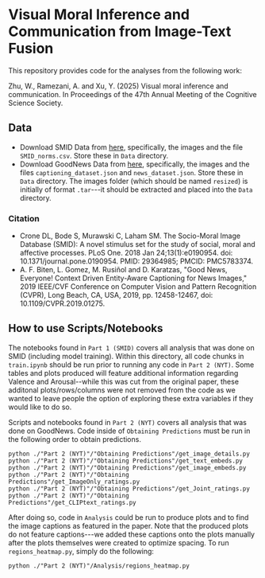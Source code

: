 # Visual Moral Inference and Communication from Image-Text Fusion
This repository provides code for the analyses from the following work:

Zhu, W., Ramezani, A. and Xu, Y. (2025) Visual moral inference and
communication. In Proceedings of the 47th Annual Meeting of the Cognitive
Science Society.

## Data
* Download SMID Data from [here](https://osf.io/2rqad/), specifically, the images and the file ```SMID_norms.csv```.
  Store these in ```Data``` directory.
* Download GoodNews Data from [here](https://github.com/furkanbiten/GoodNews), specifically, the images and the files ```captioning_dataset.json``` and ```news_dataset.json```. Store these in ```Data``` directory. The images folder (which should be named ```resized```) is initially of format ```.tar```---it should be extracted and placed into the ```Data``` directory.

### Citation
* Crone DL, Bode S, Murawski C, Laham SM. The Socio-Moral Image Database (SMID): A novel stimulus set for the study of social, moral and affective processes. PLoS One. 2018 Jan 24;13(1):e0190954. doi: 10.1371/journal.pone.0190954. PMID: 29364985; PMCID: PMC5783374.
* A. F. Biten, L. Gomez, M. Rusiñol and D. Karatzas, "Good News, Everyone! Context Driven Entity-Aware Captioning for News Images," 2019 IEEE/CVF Conference on Computer Vision and Pattern Recognition (CVPR), Long Beach, CA, USA, 2019, pp. 12458-12467, doi: 10.1109/CVPR.2019.01275.

## How to use Scripts/Notebooks
The notebooks found in ```Part 1 (SMID)``` covers all analysis that was done on SMID (including model training). Within this directory, all code chunks in ```train.ipynb``` should be run prior to running any code in ```Part 2 (NYT)```. Some tables and plots produced will feature additional information regarding Valence and Arousal--while this was cut from the original paper, these additonal plots/rows/columns were not removed from the code as we wanted to leave people the option of exploring these extra variables if they would like to do so.

Scripts and notebooks found in ```Part 2 (NYT)``` covers all analysis that was done on GoodNews. Code inside of ```Obtaining Predictions``` must be run in the following order to obtain predictions.
```
python ./"Part 2 (NYT)"/"Obtaining Predictions"/get_image_details.py
python ./"Part 2 (NYT)"/"Obtaining Predictions"/get_text_embeds.py
python ./"Part 2 (NYT)"/"Obtaining Predictions"/get_image_embeds.py
python ./"Part 2 (NYT)"/"Obtaining Predictions"/get_ImageOnly_ratings.py
python ./"Part 2 (NYT)"/"Obtaining Predictions"/get_Joint_ratings.py
python ./"Part 2 (NYT)"/"Obtaining Predictions"/get_CLIPtext_ratings.py
```

After doing so, code in  ```Analysis``` could be run to produce plots and to find the image captions as featured in the paper. Note that the produced plots do not feature captions---we added these captions onto the plots manually after the plots themselves were created to optimize spacing. To run ```regions_heatmap.py```, simply do the following:
```
python ./"Part 2 (NYT)"/Analysis/regions_heatmap.py
```
